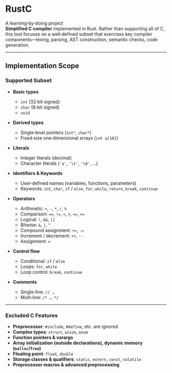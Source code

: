 # RustC

A learning‐by‐doing project  
**Simplified C compiler** implemented in Rust. Rather than supporting all of C, this tool focuses on a well‑defined subset that exercises key compiler components—lexing, parsing, AST construction, semantic checks, code generation.

---

## Implementation Scope

### Supported Subset

- **Basic types**  
  - `int` (32‑bit signed)  
  - `char` (8‑bit signed)  
  - `void`   

- **Derived types**  
  - Single‑level pointers (`int*`, `char*`)  
  - Fixed‑size one‑dimensional arrays (`int a[10]`)  

- **Literals**  
  - Integer literals (decimal)  
  - Character literals (`'a'`, `'\t'`, `'\0'`, …)  

- **Identifiers & Keywords**  
  - User‑defined names (variables, functions, parameters)  
  - Keywords: `int`, `char`, `if` / `else`, `for`, `while`, `return`, `break`, `continue`  

- **Operators**  
  - Arithmetic: `+`, `-`, `*`, `/`, `%`  
  - Comparison: `==`, `!=`, `<`, `>`, `<=`, `>=`  
  - Logical: `!`, `&&`, `||`  
  - Bitwise: `&`, `|`, `^`
  - Compound assignment: `+=`, `-=`  
  - Increment / decrement: `++`, `--`  
  - Assignment: `=`  

- **Control flow**  
  - Conditional: `if` / `else`  
  - Loops: `for`, `while`  
  - Loop control: `break`, `continue`  

- **Comments**  
  - Single‑line: `// …`  
  - Multi‑line: `/* … */`  

---

### Excluded C Features

- **Preprocessor**: `#include`, `#define`, etc. are ignored  
- **Complex types**: `struct`, `union`, `enum`  
- **Function pointers & varargs**  
- **Array initialization (outside declarations), dynamic memory (`malloc`/`free`)**  
- **Floating point**: `float`, `double`  
- **Storage classes & qualifiers**: `static`, `extern`, `const`, `volatile`  
- **Preprocessor macros & advanced preprocessing**  
